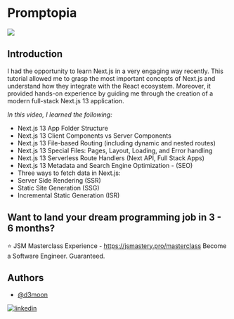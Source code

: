 # Promptopia
<img src="https://media.tenor.com/uCtxPlIEJeUAAAAC/black-mirror.gif" align="center"/>

## Introduction
I had the opportunity to learn Next.js in a very engaging way recently. This tutorial allowed me to grasp the most important concepts of Next.js and understand how they integrate with the React ecosystem. Moreover, it provided hands-on experience by guiding me through the creation of a modern full-stack Next.js 13 application.

*In this video, I learned the following:*

- Next.js 13 App Folder Structure
- Next.js 13 Client Components vs Server Components
- Next.js 13 File-based Routing (including dynamic and nested routes)
- Next.js 13 Special Files: Pages, Layout, Loading, and Error handling
- Next.js 13 Serverless Route Handlers (Next API, Full Stack Apps)
- Next.js 13 Metadata and Search Engine Optimization - (SEO)
- Three ways to fetch data in Next.js:
- Server Side Rendering (SSR)
- Static Site Generation (SSG)
- Incremental Static Generation (ISR)
 

## Want to land your dream programming job in 3 - 6 months?
⭐ JSM Masterclass Experience - https://jsmastery.pro/masterclass
Become a Software Engineer. Guaranteed.


## Authors

- [@d3moon](https://www.github.com/d3moon)

[![linkedin](https://img.shields.io/badge/linkedin-0A66C2?style=for-the-badge&logo=linkedin&logoColor=white)](https://www.linkedin.com/in/d3moon)